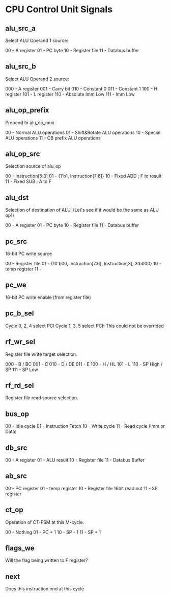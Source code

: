 # CPU Control Unit Signals

## alu_src_a

Select ALU Operand 1 source:

00 - A register
01 - PC byte
10 - Register file
11 - Databus buffer

## alu_src_b

Select ALU Operand 2 source:

000 - A register
001 - Carry bit
010 - Constant 0
011 - Constant 1
100 - H register
101 - L register
110 - Absolute Imm Low
111 - Imm Low

## alu_op_prefix

Prepend to alu_op_mux

00 - Normal ALU operations
01 - Shift&Rotate ALU operations
10 - Special ALU operations
11 - CB prefix ALU operations

## alu_op_src

Selection source of alu_op

00 - Instruction[5:3]
01 - {1'b1, Instruction[7:6]}
10 - Fixed ADD ; F to result
11 - Fixed SUB ; A to F

## alu_dst

Selection of destination of ALU. (Let's see if it would be the same as ALU op1)

00 - A register
01 - PC byte
10 - Register file 
11 - Databus buffer

## pc_src

16-bit PC write source

00 - Register file
01 - {10'b00, Instruction[7:6], Instruction[3], 3'b000}
10 - temp register
11 - 

## pc_we

16-bit PC write enable (from register file)

## pc_b_sel

Cycle 0, 2, 4 select PCl
Cycle 1, 3, 5 select PCh
This could not be overrided

## rf_wr_sel

Register file write target selection.

000 - B / BC
001 - C
010 - D / DE
011 - E
100 - H / HL
101 - L
110 - SP High / SP
111 - SP Low

## rf_rd_sel

Register file read source selection.

## bus_op

00 - Idle cycle
01 - Instruction Fetch
10 - Write cycle
11 - Read cycle (Imm or Data)

## db_src

00 - A register
01 - ALU result
10 - Register file
11 - Databus Buffer

## ab_src

00 - PC register
01 - temp register
10 - Register file 16bit read out
11 - SP register

## ct_op

Operation of CT-FSM at this M-cycle.

00 - Nothing
01 - PC + 1
10 - SP - 1
11 - SP + 1

## flags_we

Will the flag being written to F register?

## next

Does this instruction end at this cycle

